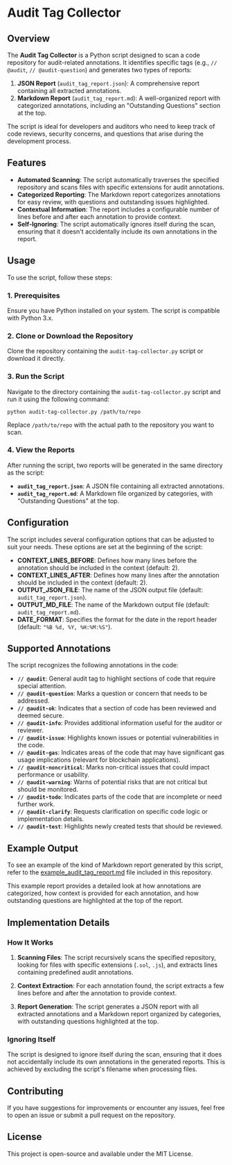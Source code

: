 # Audit Tag Collector

## Overview

The **Audit Tag Collector** is a Python script designed to scan a code repository for audit-related annotations. It identifies specific tags (e.g., `// @audit`, `// @audit-question`) and generates two types of reports:

1. **JSON Report** (`audit_tag_report.json`): A comprehensive report containing all extracted annotations.
2. **Markdown Report** (`audit_tag_report.md`): A well-organized report with categorized annotations, including an "Outstanding Questions" section at the top.

The script is ideal for developers and auditors who need to keep track of code reviews, security concerns, and questions that arise during the development process.

## Features

- **Automated Scanning**: The script automatically traverses the specified repository and scans files with specific extensions for audit annotations.
- **Categorized Reporting**: The Markdown report categorizes annotations for easy review, with questions and outstanding issues highlighted.
- **Contextual Information**: The report includes a configurable number of lines before and after each annotation to provide context.
- **Self-Ignoring**: The script automatically ignores itself during the scan, ensuring that it doesn't accidentally include its own annotations in the report.

## Usage

To use the script, follow these steps:

### 1. Prerequisites

Ensure you have Python installed on your system. The script is compatible with Python 3.x.

### 2. Clone or Download the Repository

Clone the repository containing the `audit-tag-collector.py` script or download it directly.

### 3. Run the Script

Navigate to the directory containing the `audit-tag-collector.py` script and run it using the following command:

```
python audit-tag-collector.py /path/to/repo
```

Replace `/path/to/repo` with the actual path to the repository you want to scan.

### 4. View the Reports

After running the script, two reports will be generated in the same directory as the script:

- **`audit_tag_report.json`**: A JSON file containing all extracted annotations.
- **`audit_tag_report.md`**: A Markdown file organized by categories, with "Outstanding Questions" at the top.

## Configuration

The script includes several configuration options that can be adjusted to suit your needs. These options are set at the beginning of the script:

- **CONTEXT_LINES_BEFORE**: Defines how many lines before the annotation should be included in the context (default: 2).
- **CONTEXT_LINES_AFTER**: Defines how many lines after the annotation should be included in the context (default: 2).
- **OUTPUT_JSON_FILE**: The name of the JSON output file (default: `audit_tag_report.json`).
- **OUTPUT_MD_FILE**: The name of the Markdown output file (default: `audit_tag_report.md`).
- **DATE_FORMAT**: Specifies the format for the date in the report header (default: `"%B %d, %Y, %H:%M:%S"`).

## Supported Annotations

The script recognizes the following annotations in the code:

- **`// @audit`**: General audit tag to highlight sections of code that require special attention.
- **`// @audit-question`**: Marks a question or concern that needs to be addressed.
- **`// @audit-ok`**: Indicates that a section of code has been reviewed and deemed secure.
- **`// @audit-info`**: Provides additional information useful for the auditor or reviewer.
- **`// @audit-issue`**: Highlights known issues or potential vulnerabilities in the code.
- **`// @audit-gas`**: Indicates areas of the code that may have significant gas usage implications (relevant for blockchain applications).
- **`// @audit-noncritical`**: Marks non-critical issues that could impact performance or usability.
- **`// @audit-warning`**: Warns of potential risks that are not critical but should be monitored.
- **`// @audit-todo`**: Indicates parts of the code that are incomplete or need further work.
- **`// @audit-clarify`**: Requests clarification on specific code logic or implementation details.
- **`// @audit-test`**: Highlights newly created tests that should be reviewed.

## Example Output

To see an example of the kind of Markdown report generated by this script, refer to the [example_audit_tag_report.md](example_audit_tag_report.md) file included in this repository.

This example report provides a detailed look at how annotations are categorized, how context is provided for each annotation, and how outstanding questions are highlighted at the top of the report.

## Implementation Details

### How It Works

1. **Scanning Files**: The script recursively scans the specified repository, looking for files with specific extensions (`.sol`, `.js`), and extracts lines containing predefined audit annotations.
   
2. **Context Extraction**: For each annotation found, the script extracts a few lines before and after the annotation to provide context.

3. **Report Generation**: The script generates a JSON report with all extracted annotations and a Markdown report organized by categories, with outstanding questions highlighted at the top.

### Ignoring Itself

The script is designed to ignore itself during the scan, ensuring that it does not accidentally include its own annotations in the generated reports. This is achieved by excluding the script's filename when processing files.

## Contributing

If you have suggestions for improvements or encounter any issues, feel free to open an issue or submit a pull request on the repository.

## License

This project is open-source and available under the MIT License.